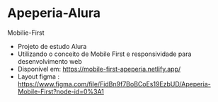 # Apeperia-Alura
Mobilie-First

- Projeto de estudo Alura
- Utilizando o conceito de Mobile First e responsividade para desenvolvimento web 
- Disponível em: https://mobile-first-apeperia.netlify.app/
- Layout figma : https://www.figma.com/file/FidBn9f7BoBCoEs19EzbUD/Apeperia-Mobile-First?node-id=0%3A1
  
